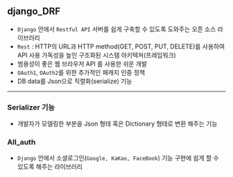 ## django_DRF
- `Django` 안에서 `Restful API` 서버를 쉽게 구축할 수 있도록 도와주는 오픈 소스 라이브러리
- `Rest` : HTTP의 URL과 HTTP method(GET, POST, PUT, DELETE)를 사용하여 API 사용 가독성을 높인 구조화된 시스템 아키텍쳐(프레임워크)
- 범용성이 좋은 웹 브라우저 API 를 사용한 쉬운 개발
- `OAuth1`, `OAuth2`를 위한 추가적인 패캐지 인증 정책
- DB data를 Json으로 직렬화(serialize) 기능
---
### Serializer 기능
- 개발자가 모델링한 부분을 Json 형태 혹은 Dictionary 형태로 변환 해주는 기능

### All_auth
- `Django` 안에서 소셜로그인(`Google, KaKao, FaceBook`) 기능 구현에 쉽게 할 수 있도록 해주는 라이브러리